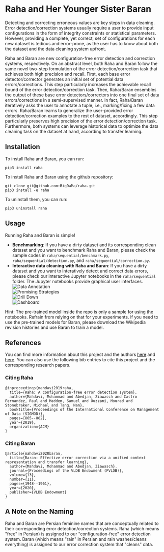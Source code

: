 # Raha and Her Younger Sister Baran
Detecting and correcting erroneous values are key steps in data cleaning. Error detection/correction systems usually require a user to provide input configurations in the form of integrity constraints or statistical parameters. However, providing a complete, yet correct, set of configurations for each new dataset is tedious and error-prone, as the user has to know about both the dataset and the data cleaning system upfront.

Raha and Baran are new configuration-free error detection and correction systems, respectively. On an abstract level, both Raha and Baran follow the same novel two-step formulation of the error detection/correction task that achieves both high precision and recall. First, each base error detector/corrector generates an initial set of potential data errors/corrections. This step particularly increases the achievable recall bound of the error detection/correction task. Then, Raha/Baran ensembles the output of these base error detectors/correctors into one final set of data errors/corrections in a semi-supervised manner. In fact, Raha/Baran iteratively asks the user to annotate a tuple, i.e., marking/fixing a few data errors. Raha/Baran learns to generalize the user-provided error detection/correction examples to the rest of dataset, accordingly. This step particularly preserves high precision of the error detection/correction task. Furthermore, both systems can leverage historical data to optimize the data cleaning task on the dataset at hand, according to transfer learning. 


## Installation
To install Raha and Baran, you can run:
```console
pip3 install raha
```

To install Raha and Baran using the github repository:
```console
git clone git@github.com:BigDaMa/raha.git
pip3 install -e raha
```

To uninstall them, you can run:
```console
pip3 uninstall raha
```

## Usage
Running Raha and Baran is simple!
   - **Benchmarking**: If you have a dirty dataset and its corresponding clean dataset and you want to benchmark Raha and Baran, please check the sample codes in `raha/sequential/benchmark.py`, `raha/sequential/detection.py`, and `raha/sequential/correction.py`.
   - **Interactive data cleaning with Raha and Baran**: If you have a dirty dataset and you want to interatively detect and correct data errors, please check our interactive Jupyter notebooks in the `raha/sequential` folder. The Jupyter notebooks provide graphical user interfaces.
   ![Data Annotation](pictures/ui.png)   
   ![Promising Strategies](pictures/ui_strategies.png)   
   ![Drill Down](pictures/ui_clusters.png)   
   ![Dashboard](pictures/ui_dashboard.png) 
   
Hint:
The pre-trained model inside the repo is only a sample for using the notebooks. Refrain from relying on that for your experiments. If you need to use the pre-trained models for Baran, please download the Wikipedia revision histories and use Baran to train a model.

## References
You can find more information about this project and the authors [here](https://dl.acm.org/doi/abs/10.1145/3299869.3324956) and [here](https://dl.acm.org/doi/abs/10.14778/3407790.3407801). You can also use the following bib entries to cite this project and the corresponding research papers.

### Citing Raha
```
@inproceedings{mahdavi2019raha,
  title={Raha: A configuration-free error detection system},
  author={Mahdavi, Mohammad and Abedjan, Ziawasch and Castro Fernandez, Raul and Madden, Samuel and Ouzzani, Mourad and Stonebraker, Michael and Tang, Nan},
  booktitle={Proceedings of the International Conference on Management of Data (SIGMOD)},
  pages={865--882},
  year={2019},
  organization={ACM}
}
```

### Citing Baran
```
@article{mahdavi2020baran,
  title={Baran: Effective error correction via a unified context representation and transfer learning},
  author={Mahdavi, Mohammad and Abedjan, Ziawasch},
  journal={Proceedings of the VLDB Endowment (PVLDB)},
  volume={13},
  number={11},
  pages={1948--1961},
  year={2020},
  publisher={VLDB Endowment}
}
```


## A Note on the Naming
Raha and Baran are Persian feminine names that are conceptually related to their corresponding error detection/correction systems. Raha (which means "free" in Persian) is assigned to our "configuration-free" error detection system. Baran (which means "rain" in Persian and rain washes/cleans everything) is assigned to our error correction system that "cleans" data.
